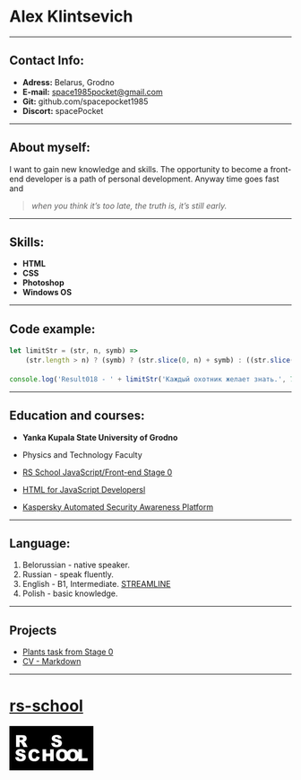 # Alex Klintsevich
---
## Contact Info:
* **Adress:** Belarus, Grodno
* **E-mail:** space1985pocket@gmail.com
* **Git:** github.com/spacepocket1985
* **Discort:** spacePocket

---
## About myself:
I want to gain new knowledge and skills. The opportunity to become a front-end developer is a path of personal development. Anyway time goes   fast and 
> *when you think it’s too late, the truth is, it’s still early.* 

---
## Skills:
* **HTML**
* **CSS**
* **Photoshop**
* **Windows OS**
---
## Code example:

```js
let limitStr = (str, n, symb) =>
    (str.length > n) ? (symb) ? (str.slice(0, n) + symb) : ((str.slice(0, n) + '...')) : (str);

console.log('Result018 - ' + limitStr('Каждый охотник желает знать.', 76))

```

---
## Education and courses:
* **Yanka Kupala State University of Grodno**
 * Physics and Technology Faculty

* [RS School JavaScript/Front-end Stage 0](https://rs.school/js-stage0/)
* [HTML for JavaScript Developersl](https://itgid.info/course/html)
* [Kaspersky Automated Security Awareness Platform](https://k-asap.com/ru/)

---
## Language:
1. Belorussian - native speaker.
2. Russian - speak fluently. 
3. English - B1, Intermediate. [STREAMLINE](https://str.by)
4. Polish - basic knowledge. 

---
## Projects
* [Plants task from Stage 0](https://rolling-scopes-school.github.io/spacepocket1985-JSFEPRESCHOOL2022Q4/plants/)
* [CV - Markdown](https://spacepocket1985.github.io/rsschool-cv/cv)

---
# [rs-school](https://rs.school/)
![Logo rs schools.](./rs_logo.jpg)

